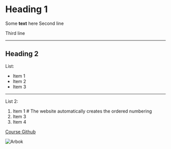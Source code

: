 # Heading 1

Some **text** here 
Second line

Third line

---

## Heading 2

List:
* Item 1
* Item 2
* Item 3

---

List 2:
1. Item 1 # The website automatically creates the ordered numbering 
1. Item 3
1. Item 4

[Course Github](https://github.com/Code-Maven/wis-python-course-2025-03)

![Arbok](https://img.pokemondb.net/artwork/large/arbok.jpg)
